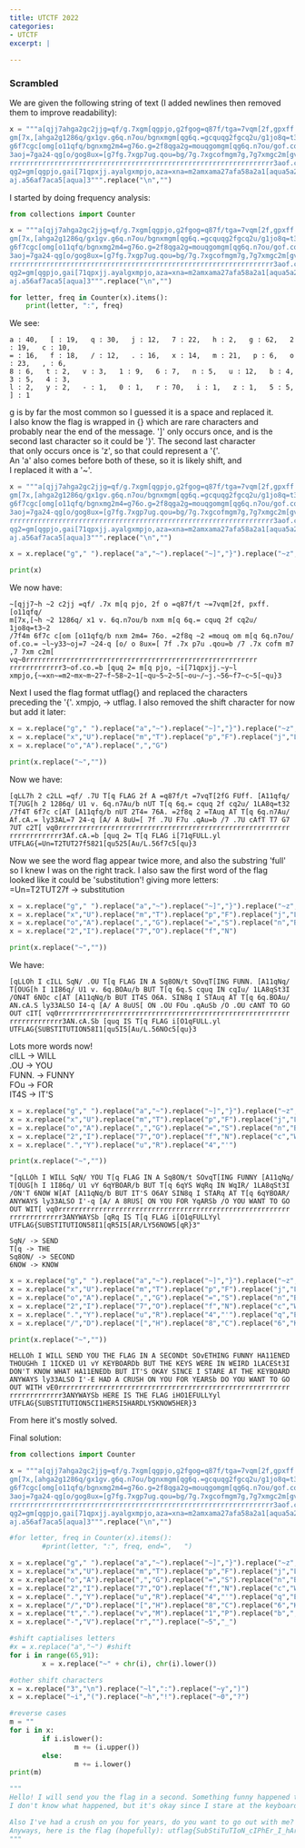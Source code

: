 ```yaml
---
title: UTCTF 2022
categories:
- UTCTF
excerpt: |
  
---
```



### Scrambled

We are given the following string of text (I added newlines then removed them to improve readability):

```python
x = """a[qjj7ahga2gc2jjg=qf/g.7xgm[qgpjo,g2fgog=q87f/tga=7vqm[2f,gpxff.g[o11qfq/
gm[7x,[ahga2g1286q/gx1gv.g6q.n7ou/bgnxmgm[qg6q.=gcquqg2fgcq2u/g1jo8q=t3a2g/7f4m
g6f7cgc[omg[o11qfq/bgnxmg2m4=g76o.g=2f8qga2g=mouqgomgm[qg6q.n7ou/gof.co.=galay3
3aoj=7ga24-qg[o/gog8ux=[g7fg.7xgp7ug.qou=bg/7g.7xgcofmgm7g,7g7xmgc2m[gvqa0rrrrr
rrrrrrrrrrrrrrrrrrrrrrrrrrrrrrrrrrrrrrrrrrrrrrrrrrrrrrrrrrrrrrrrr3aof.co.=bg[qu
qg2=gm[qgpjo,gai[71qpxjj.ayalgxmpjo,aza=xna=m2amxama27afa58a2a1[aqua5a2a5[aoua/
aj.a56af7aca5[aqua]3""".replace("\n","")
```

I started by doing frequency analysis:

```python
from collections import Counter

x = """a[qjj7ahga2gc2jjg=qf/g.7xgm[qgpjo,g2fgog=q87f/tga=7vqm[2f,gpxff.g[o11qfq/
gm[7x,[ahga2g1286q/gx1gv.g6q.n7ou/bgnxmgm[qg6q.=gcquqg2fgcq2u/g1jo8q=t3a2g/7f4m
g6f7cgc[omg[o11qfq/bgnxmg2m4=g76o.g=2f8qga2g=mouqgomgm[qg6q.n7ou/gof.co.=galay3
3aoj=7ga24-qg[o/gog8ux=[g7fg.7xgp7ug.qou=bg/7g.7xgcofmgm7g,7g7xmgc2m[gvqa0rrrrr
rrrrrrrrrrrrrrrrrrrrrrrrrrrrrrrrrrrrrrrrrrrrrrrrrrrrrrrrrrrrrrrrr3aof.co.=bg[qu
qg2=gm[qgpjo,gai[71qpxjj.ayalgxmpjo,aza=xna=m2amxama27afa58a2a1[aqua5a2a5[aoua/
aj.a56af7aca5[aqua]3""".replace("\n","")

for letter, freq in Counter(x).items(): 
    print(letter, ":", freq) 
```

We see:

```
a : 40,   [ : 19,   q : 30,   j : 12,   7 : 22,   h : 2,   g : 62,   2 : 19,   c : 10,   
= : 16,   f : 18,   / : 12,   . : 16,   x : 14,   m : 21,   p : 6,   o : 23,   , : 6,   
8 : 6,   t : 2,   v : 3,   1 : 9,   6 : 7,   n : 5,   u : 12,   b : 4,   3 : 5,   4 : 3,   
l : 2,   y : 2,   - : 1,   0 : 1,   r : 70,   i : 1,   z : 1,   5 : 5,   ] : 1
```

g is by far the most common so I guessed it is a space and replaced it. <br>
I also know the flag is wrapped in {} which are rare characters and <br>
probably near the end of the message. ']' only occurs once, and is the <br>
second last character so it could be '}'. The second last character <br>
that only occurs once is 'z', so that could represent a '{'. <br>
An 'a' also comes before both of these, so it is likely shift, and <br>
I replaced it with a '~'.

```python
x = """a[qjj7ahga2gc2jjg=qf/g.7xgm[qgpjo,g2fgog=q87f/tga=7vqm[2f,gpxff.g[o11qfq/
gm[7x,[ahga2g1286q/gx1gv.g6q.n7ou/bgnxmgm[qg6q.=gcquqg2fgcq2u/g1jo8q=t3a2g/7f4m
g6f7cgc[omg[o11qfq/bgnxmg2m4=g76o.g=2f8qga2g=mouqgomgm[qg6q.n7ou/gof.co.=galay3
3aoj=7ga24-qg[o/gog8ux=[g7fg.7xgp7ug.qou=bg/7g.7xgcofmgm7g,7g7xmgc2m[gvqa0rrrrr
rrrrrrrrrrrrrrrrrrrrrrrrrrrrrrrrrrrrrrrrrrrrrrrrrrrrrrrrrrrrrrrrr3aof.co.=bg[qu
qg2=gm[qgpjo,gai[71qpxjj.ayalgxmpjo,aza=xna=m2amxama27afa58a2a1[aqua5a2a5[aoua/
aj.a56af7aca5[aqua]3""".replace("\n","")

x = x.replace("g"," ").replace("a","~").replace("~]","}").replace("~z","{")

print(x)
```

We now have:

```
~[qjj7~h ~2 c2jj =qf/ .7x m[q pjo, 2f o =q87f/t ~=7vqm[2f, pxff. [o11qfq/ 
m[7x,[~h ~2 1286q/ x1 v. 6q.n7ou/b nxm m[q 6q.= cquq 2f cq2u/ 1jo8q=t3~2 
/7f4m 6f7c c[om [o11qfq/b nxm 2m4= 76o. =2f8q ~2 =mouq om m[q 6q.n7ou/ 
of.co.= ~l~y33~oj=7 ~24-q [o/ o 8ux=[ 7f .7x p7u .qou=b /7 .7x cofm m7 
,7 7xm c2m[ vq~0rrrrrrrrrrrrrrrrrrrrrrrrrrrrrrrrrrrrrrrrrrrrrrrrrrrrrrrrr
rrrrrrrrrrrrr3~of.co.=b [quq 2= m[q pjo, ~i[71qpxjj.~y~l 
xmpjo,{~=xn~=m2~mx~m~27~f~58~2~1[~qu~5~2~5[~ou~/~j.~56~f7~c~5[~qu}3
```

Next I used the flag format utflag{} and replaced the characters <br>
preceding the '{'. xmpjo, -> utflag. I also removed the shift 
character for now but add it later:

```python
x = x.replace("g"," ").replace("a","~").replace("~]","}").replace("~z","{")
x = x.replace("x","U").replace("m","T").replace("p","F").replace("j","L")
x = x.replace("o","A").replace(",","G")

print(x.replace("~",""))
```

Now we have:

```
[qLL7h 2 c2LL =qf/ .7U T[q FLAG 2f A =q87f/t =7vqT[2fG FUff. [A11qfq/ 
T[7UG[h 2 1286q/ U1 v. 6q.n7Au/b nUT T[q 6q.= cquq 2f cq2u/ 1LA8q=t32 
/7f4T 6f7c c[AT [A11qfq/b nUT 2T4= 76A. =2f8q 2 =TAuq AT T[q 6q.n7Au/ 
Af.cA.= ly33AL=7 24-q [A/ A 8uU=[ 7f .7U F7u .qAu=b /7 .7U cAfT T7 G7
7UT c2T[ vq0rrrrrrrrrrrrrrrrrrrrrrrrrrrrrrrrrrrrrrrrrrrrrrrrrrrrrrrrr
rrrrrrrrrrrrr3Af.cA.=b [quq 2= T[q FLAG i[71qFULL.yl 
UTFLAG{=Un=T2TUT27f5821[qu525[Au/L.56f7c5[qu}3
```

Now we see the word flag appear twice more, and also the substring 'full' <br>
so I knew I was on the right track. I also saw the first word of the flag <br>
looked like it could be 'substitution'! giving more letters: <br>
=Un=T2TUT27f -> substitution

```python
x = x.replace("g"," ").replace("a","~").replace("~]","}").replace("~z","{")
x = x.replace("x","U").replace("m","T").replace("p","F").replace("j","L")
x = x.replace("o","A").replace(",","G").replace("=","S").replace("n","B")
x = x.replace("2","I").replace("7","O").replace("f","N")

print(x.replace("~",""))
```

We have:

```
[qLLOh I cILL SqN/ .OU T[q FLAG IN A Sq8ON/t SOvqT[ING FUNN. [A11qNq/ 
T[OUG[h I 1I86q/ U1 v. 6q.BOAu/b BUT T[q 6q.S cquq IN cqIu/ 1LA8qSt3I 
/ON4T 6NOc c[AT [A11qNq/b BUT IT4S O6A. SIN8q I STAuq AT T[q 6q.BOAu/ 
AN.cA.S ly33ALSO I4-q [A/ A 8uUS[ ON .OU FOu .qAuSb /O .OU cANT TO GO 
OUT cIT[ vq0rrrrrrrrrrrrrrrrrrrrrrrrrrrrrrrrrrrrrrrrrrrrrrrrrrrrrrrrr
rrrrrrrrrrrrr3AN.cA.Sb [quq IS T[q FLAG i[O1qFULL.yl 
UTFLAG{SUBSTITUTION58I1[qu5I5[Au/L.56NOc5[qu}3
```

Lots more words now! <br>
cILL -> WILL  <br>
.OU -> YOU  <br>
FUNN. -> FUNNY  <br>
FOu -> FOR  <br>
IT4S -> IT'S  <br>

```python
x = x.replace("g"," ").replace("a","~").replace("~]","}").replace("~z","{")
x = x.replace("x","U").replace("m","T").replace("p","F").replace("j","L")
x = x.replace("o","A").replace(",","G").replace("=","S").replace("n","B")
x = x.replace("2","I").replace("7","O").replace("f","N").replace("c","W")
x = x.replace(".","Y").replace("u","R").replace("4","'")

print(x.replace("~",""))
```

```
"[qLLOh I WILL SqN/ YOU T[q FLAG IN A Sq8ON/t SOvqT[ING FUNNY [A11qNq/ 
T[OUG[h I 1I86q/ U1 vY 6qYBOAR/b BUT T[q 6qYS WqRq IN WqIR/ 1LA8qSt3I 
/ON'T 6NOW W[AT [A11qNq/b BUT IT'S O6AY SIN8q I STARq AT T[q 6qYBOAR/ 
ANYWAYS ly33ALSO I'-q [A/ A 8RUS[ ON YOU FOR YqARSb /O YOU WANT TO GO 
OUT WIT[ vq0rrrrrrrrrrrrrrrrrrrrrrrrrrrrrrrrrrrrrrrrrrrrrrrrrrrrrrrrr
rrrrrrrrrrrrr3ANYWAYSb [qRq IS T[q FLAG i[O1qFULLYyl 
UTFLAG{SUBSTITUTION58I1[qR5I5[AR/LY56NOW5[qR}3"
```

```
SqN/ -> SEND
T[q -> THE
Sq8ON/ -> SECOND
6NOW -> KNOW
```

```python
x = x.replace("g"," ").replace("a","~").replace("~]","}").replace("~z","{")
x = x.replace("x","U").replace("m","T").replace("p","F").replace("j","L")
x = x.replace("o","A").replace(",","G").replace("=","S").replace("n","B")
x = x.replace("2","I").replace("7","O").replace("f","N").replace("c","W")
x = x.replace(".","Y").replace("u","R").replace("4","'").replace("q","E")
x = x.replace("/","D").replace("[","H").replace("8","C").replace("6","K")

print(x.replace("~",""))
```

```
HELLOh I WILL SEND YOU THE FLAG IN A SECONDt SOvETHING FUNNY HA11ENED 
THOUGHh I 1ICKED U1 vY KEYBOARDb BUT THE KEYS WERE IN WEIRD 1LACESt3I 
DON'T KNOW WHAT HA11ENEDb BUT IT'S OKAY SINCE I STARE AT THE KEYBOARD 
ANYWAYS ly33ALSO I'-E HAD A CRUSH ON YOU FOR YEARSb DO YOU WANT TO GO 
OUT WITH vE0rrrrrrrrrrrrrrrrrrrrrrrrrrrrrrrrrrrrrrrrrrrrrrrrrrrrrrrrr
rrrrrrrrrrrrr3ANYWAYSb HERE IS THE FLAG iHO1EFULLYyl 
UTFLAG{SUBSTITUTION5CI1HER5I5HARDLY5KNOW5HER}3
```

From here it's mostly solved.


Final solution:

```python
from collections import Counter

x = """a[qjj7ahga2gc2jjg=qf/g.7xgm[qgpjo,g2fgog=q87f/tga=7vqm[2f,gpxff.g[o11qfq/
gm[7x,[ahga2g1286q/gx1gv.g6q.n7ou/bgnxmgm[qg6q.=gcquqg2fgcq2u/g1jo8q=t3a2g/7f4m
g6f7cgc[omg[o11qfq/bgnxmg2m4=g76o.g=2f8qga2g=mouqgomgm[qg6q.n7ou/gof.co.=galay3
3aoj=7ga24-qg[o/gog8ux=[g7fg.7xgp7ug.qou=bg/7g.7xgcofmgm7g,7g7xmgc2m[gvqa0rrrrr
rrrrrrrrrrrrrrrrrrrrrrrrrrrrrrrrrrrrrrrrrrrrrrrrrrrrrrrrrrrrrrrrr3aof.co.=bg[qu
qg2=gm[qgpjo,gai[71qpxjj.ayalgxmpjo,aza=xna=m2amxama27afa58a2a1[aqua5a2a5[aoua/
aj.a56af7aca5[aqua]3""".replace("\n","")

#for letter, freq in Counter(x).items(): 
        #print(letter, ":", freq, end=",   ") 

x = x.replace("g"," ").replace("a","~").replace("~]","}").replace("~z","{")
x = x.replace("x","U").replace("m","T").replace("p","F").replace("j","L")
x = x.replace("o","A").replace(",","G").replace("=","S").replace("n","B")
x = x.replace("2","I").replace("7","O").replace("f","N").replace("c","W")
x = x.replace(".","Y").replace("u","R").replace("4","'").replace("q","E")
x = x.replace("/","D").replace("[","H").replace("8","C").replace("6","K")
x = x.replace("t",".").replace("v","M").replace("1","P").replace("b",",")
x = x.replace("-","V").replace("r","").replace("~5","_")

#shift captialises letters
#x = x.replace("a","~") #shift
for i in range(65,91):
        x = x.replace("~" + chr(i), chr(i).lower())

#other shift characters
x = x.replace("3","\n").replace("~l",":").replace("~y",")")
x = x.replace("~i","(").replace("~h","!").replace("~0","?")

#reverse cases
m = ""
for i in x:
        if i.islower():
                m += (i.upper())
        else:
                m += i.lower()
print(m)

"""
Hello! I will send you the flag in a second. Something funny happened though! I picked up my keyboard, but the keys were in weird places.
I don't know what happened, but it's okay since I stare at the keyboard anyways :)

Also I've had a crush on you for years, do you want to go out with me?
Anyways, here is the flag (hopefully): utflag{SubStiTuTIoN_cIPhEr_I_hArDLy_kNoW_hEr}
"""
```


